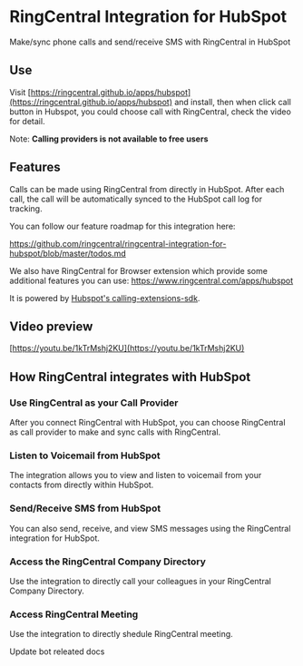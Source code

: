 # RingCentral Integration for HubSpot

Make/sync phone calls and send/receive SMS with RingCentral in HubSpot

## Use

Visit [https://ringcentral.github.io/apps/hubspot](https://ringcentral.github.io/apps/hubspot) and install, then when click call button in Hubspot, you could choose call with RingCentral, check the video for detail.

Note: **Calling providers is not available to free users**

## Features

Calls can be made using RingCentral from directly in HubSpot. After each call, the call will be automatically synced to the HubSpot call log for tracking.

You can follow our feature roadmap for this integration here:

https://github.com/ringcentral/ringcentral-integration-for-hubspot/blob/master/todos.md

We also have RingCentral for Browser extension which provide some additional features you can use: https://www.ringcentral.com/apps/hubspot

It is powered by [Hubspot's calling-extensions-sdk](https://github.com/HubSpot/calling-extensions-sdk).

## Video preview

[https://youtu.be/1kTrMshj2KU](https://youtu.be/1kTrMshj2KU)

## How RingCentral integrates with HubSpot

### Use RingCentral as your Call Provider

After you connect RingCentral with HubSpot, you can choose RingCentral as call provider to make and sync calls with RingCentral.

### Listen to Voicemail from HubSpot

The integration allows you to view and listen to voicemail from your contacts from directly within HubSpot.

### Send/Receive SMS from HubSpot

You can also send, receive, and view SMS messages using the RingCentral integration for HubSpot.

### Access the RingCentral Company Directory

Use the integration to directly call your colleagues in your RingCentral Company Directory.

### Access RingCentral Meeting

Use the integration to directly shedule RingCentral meeting.

Update bot releated docs
